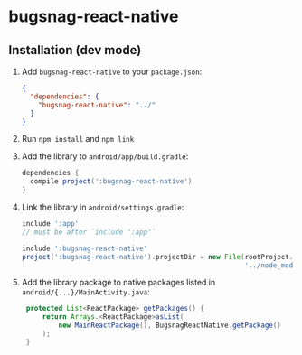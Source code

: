 # bugsnag-react-native

## Installation (dev mode)

1. Add `bugsnag-react-native` to your `package.json`:

   ```json
   {
     "dependencies": {
       "bugsnag-react-native": "../"
     }
   }
   ```

2. Run `npm install` and `npm link`

3. Add the library to `android/app/build.gradle`:

   ```groovy
   dependencies {
     compile project(':bugsnag-react-native')
   }
   ```

4. Link the library in `android/settings.gradle`:

   ```groovy
   include ':app'
   // must be after `include ':app'`

   include ':bugsnag-react-native'
   project(':bugsnag-react-native').projectDir = new File(rootProject.projectDir,
                                                          '../node_modules/bugsnag-react-native/android')
   ```

5. Add the library package to native packages listed in `android/{...}/MainActivity.java`:

   ```java
    protected List<ReactPackage> getPackages() {
        return Arrays.<ReactPackage>asList(
            new MainReactPackage(), BugsnagReactNative.getPackage()
        );
    }
   ```

